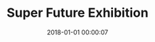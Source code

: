 ---
layout: post
title: Super Future Exhibition
description:
date: 2018-01-01 00:00:07
loQualPath: /2018/01/super-future-exhibition/super-future-exhibition-compressed.jpg
hiQualPath: /2018/01/super-future-exhibition/super-future-exhibition.jpg
---